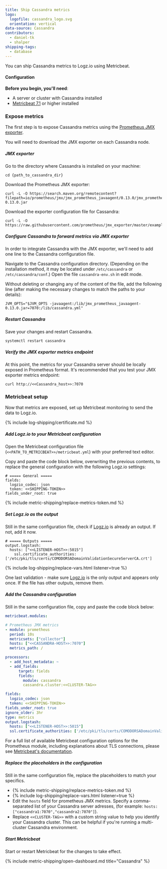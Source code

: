 ```yaml
---
title: Ship Cassandra metrics
logo:
  logofile: cassandra_logo.svg
  orientation: vertical
data-source: Cassandra
contributors:
  - daniel-tk
  - shalper
shipping-tags:
  - database
---
```


You can ship Cassandra metrics to Logz.io using Metricbeat.


#### Configuration

**Before you begin, you'll need**:

* A server or cluster with Cassandra installed
* [Metricbeat 7.1](https://www.elastic.co/guide/en/beats/metricbeat/current/metricbeat-installation.html) or higher installed

<div class="tasklist">

### Expose metrics

The first step is to expose Cassandra metrics using the [Prometheus JMX exporter](https://github.com/prometheus/jmx_exporter).

You will need to download the JMX exporter on each Cassandra node.

##### JMX exporter

Go to the directory where Cassandra is installed on your machine:

```shell
cd {path_to_cassandra_dir}
```

Download the Prometheus JMX exporter:

```
curl -L -O https://search.maven.org/remotecontent?filepath=io/prometheus/jmx/jmx_prometheus_javaagent/0.13.0/jmx_prometheus_javaagent-0.13.0.jar
```

Download the exporter configuration file for Cassandra:

```
curl -L -O https://raw.githubusercontent.com/prometheus/jmx_exporter/master/example_configs/cassandra.yml
```

##### Configure Cassandra to forward metrics via JMX exporter

In order to integrate Cassandra with the JMX exporter, we'll need to add one line to the Cassandra configuration file.

Navigate to the Cassandra configuration directory. (Depending on the installation method, it may be located under `/etc/cassandra` or `/etc/cassandra/conf`.) Open the file `cassandra-env.sh` in edit mode.

Without deleting or changing any of the content of the file, add the following line (after making the necessary changes to match the paths to your details):

```
JVM_OPTS="$JVM_OPTS -javaagent:/lib/jmx_prometheus_javaagent-0.13.0.jar=7070:/lib/cassandra.yml"
```

##### Restart Cassandra

Save your changes and restart Cassandra.

```
systemctl restart cassandra
```

##### Verify the JMX exporter metrics endpoint

At this point, the metrics for your Cassandra server should be locally exposed in Prometheus format.
It's recommended that you test your JMX exporter metrics endpoint:

```
curl http://<<Cassandra_host>>:7070
```



### Metricbeat setup

Now that metrics are exposed, set up Metricbeat monitoring to send the data to Logz.io.

{% include log-shipping/certificate.md %}

##### Add Logz.io to your Metricbeat configuration

Open the Metricbeat configuration file (`<<PATH_TO_METRICBEAT>>/metricbeat.yml`) with your preferred text editor.

Copy and paste the code block below, overwriting the previous contents, to replace the general configuration with the following Logz.io settings:

```
# ===== General =====
fields:
  logzio_codec: json
  token: <<SHIPPING-TOKEN>>
fields_under_root: true
```

{% include metric-shipping/replace-metrics-token.md %}

##### Set Logz.io as the output

Still in the same configuration file, check if [Logz.io](http://logz.io/) is already an output. If not, add it now.

```
# ===== Outputs =====
output.logstash:
  hosts: ["<<LISTENER-HOST>>:5015"]
    ssl.certificate_authorities: ['/etc/pki/tls/certs/COMODORSADomainValidationSecureServerCA.crt']

```

{% include log-shipping/replace-vars.html listener=true %}

One last validation - make sure [Logz.io](http://logz.io/) is the only output and appears only once. If the file has other outputs, remove them.

##### Add the Cassandra configuration

Still in the same configuration file, copy and paste the code block below:

```yaml
metricbeat.modules:

# Prometheus JMX metrics
- module: prometheus
  period: 10s
  metricsets: ["collector"]
  hosts: ["<<CASSANDRA-HOST>>:7070"]
  metrics_path: /

processors:
  - add_host_metadata: ~
  - add_fields:
      target: fields
      fields:
        module: cassandra
        cassandra.cluster:<<CLUSTER-TAG>>

fields:
  logzio_codec: json
  token: <<SHIPPING-TOKEN>>
fields_under_root: true
ignore_older: 3hr
type: metrics
output.logstash:
  hosts: ["<<LISTENER-HOST>>:5015"]
  ssl.certificate_authorities: ['/etc/pki/tls/certs/COMODORSADomainValidationSecureServerCA.crt']

```

For a full list of available Metricbeat configuration options for the Prometheus module, including explanations about TLS connections, please see [Metricbeat's documentation](https://www.elastic.co/guide/en/beats/metricbeat/current/metricbeat-module-prometheus.html).

##### Replace the placeholders in the configuration

Still in the same configuration file, replace the placeholders to match your specifics.

* {% include metric-shipping/replace-metrics-token.md %}
* {% include log-shipping/replace-vars.html listener=true %}
* Edit the `hosts` field for prometheus JMX metrics. Specify a comma-separated list of your Cassandra server adresses, (for example: `hosts: ["cassandra1:7070","cassandra2:7070"]`).
* Replace `<<CLUSTER-TAG>>` with a custom string value to help you identify your Cassandra cluster. This can be helpful if you're running a multi-cluster Cassandra environment.

##### Start Metricbeat

Start or restart Metricbeat for the changes to take effect.

{% include metric-shipping/open-dashboard.md title="Cassandra" %}